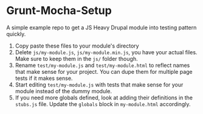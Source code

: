 Grunt-Mocha-Setup
=================

A simple example repo to get a JS Heavy Drupal module into testing pattern quickly.

1. Copy paste these files to your module's directory
2. Delete `js/my-module.js`, `js/my-module.min.js`, you have your actual files.  Make sure to keep them in the `js/` folder though.
3. Rename `test/my-module.js` and `test/my-module.html` to reflect names that make sense for your project.  You can dupe them for multiple page tests if it makes sense.
4. Start editing `test/my-module.js` with tests that make sense for your module instead of the dummy module.
5. If you need more globals defined, look at adding their definitions in the `stubs.js` file.  Update the `globals` block in `my-module.html` accordingly.
